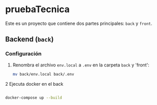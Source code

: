# pruebaTecnica

Este es un proyecto que contiene dos partes principales: `back` y `front`.

## Backend (`back`)

### Configuración

1. Renombra el archivo `env.local` a `.env` en la carpeta `back` y 'front':

   ```sh
   mv back/env.local back/.env
2 Ejecuta docker en el back 
```bash

docker-compose up --build 
    

